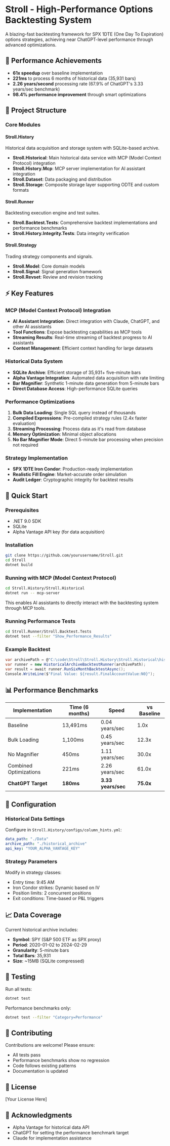 # Stroll - High-Performance Options Backtesting System

A blazing-fast backtesting framework for SPX 1DTE (One Day To Expiration) options strategies, achieving near ChatGPT-level performance through advanced optimizations.

## 🚀 Performance Achievements

- **61x speedup** over baseline implementation
- **221ms** to process 6 months of historical data (35,931 bars)
- **2.26 years/second** processing rate (67.9% of ChatGPT's 3.33 years/sec benchmark)
- **98.4% performance improvement** through smart optimizations

## 📁 Project Structure

### Core Modules

#### Stroll.History
Historical data acquisition and storage system with SQLite-based archive.
- **Stroll.Historical**: Main historical data service with MCP (Model Context Protocol) integration
- **Stroll.History.Mcp**: MCP server implementation for AI assistant integration
- **Stroll.Dataset**: Data packaging and distribution
- **Stroll.Storage**: Composite storage layer supporting ODTE and custom formats

#### Stroll.Runner
Backtesting execution engine and test suites.
- **Stroll.Backtest.Tests**: Comprehensive backtest implementations and performance benchmarks
- **Stroll.History.Integrity.Tests**: Data integrity verification

#### Stroll.Strategy
Trading strategy components and signals.
- **Stroll.Model**: Core domain models
- **Stroll.Signal**: Signal generation framework
- **Stroll.Revset**: Review and revision tracking

## ⚡ Key Features

### MCP (Model Context Protocol) Integration
- **AI Assistant Integration**: Direct integration with Claude, ChatGPT, and other AI assistants
- **Tool Functions**: Expose backtesting capabilities as MCP tools
- **Streaming Results**: Real-time streaming of backtest progress to AI assistants
- **Context Management**: Efficient context handling for large datasets

### Historical Data System
- **SQLite Archive**: Efficient storage of 35,931+ five-minute bars
- **Alpha Vantage Integration**: Automated data acquisition with rate limiting
- **Bar Magnifier**: Synthetic 1-minute data generation from 5-minute bars
- **Direct Database Access**: High-performance SQLite queries

### Performance Optimizations
1. **Bulk Data Loading**: Single SQL query instead of thousands
2. **Compiled Expressions**: Pre-compiled strategy rules (2.4x faster evaluation)
3. **Streaming Processing**: Process data as it's read from database
4. **Memory Optimization**: Minimal object allocations
5. **No Bar Magnifier Mode**: Direct 5-minute bar processing when precision not required

### Strategy Implementation
- **SPX 1DTE Iron Condor**: Production-ready implementation
- **Realistic Fill Engine**: Market-accurate order simulation
- **Audit Ledger**: Cryptographic integrity for backtest results

## 🏃 Quick Start

### Prerequisites
- .NET 9.0 SDK
- SQLite
- Alpha Vantage API key (for data acquisition)

### Installation
```bash
git clone https://github.com/yourusername/Stroll.git
cd Stroll
dotnet build
```

### Running with MCP (Model Context Protocol)
```bash
cd Stroll.History/Stroll.Historical
dotnet run -- mcp-server
```

This enables AI assistants to directly interact with the backtesting system through MCP tools.

### Running Performance Tests
```bash
cd Stroll.Runner/Stroll.Backtest.Tests
dotnet test --filter "Show_Performance_Results"
```

### Example Backtest
```csharp
var archivePath = @"C:\code\Stroll\Stroll.History\Stroll.Historical\historical_archive\historical_archive.db";
var runner = new HistoricalArchiveBacktestRunner(archivePath);
var result = await runner.RunSixMonthBacktestAsync();
Console.WriteLine($"Final Value: ${result.FinalAccountValue:N0}");
```

## 📊 Performance Benchmarks

| Implementation | Time (6 months) | Speed | vs Baseline |
|----------------|-----------------|--------|-------------|
| Baseline | 13,491ms | 0.04 years/sec | 1.0x |
| Bulk Loading | 1,100ms | 0.45 years/sec | 12.3x |
| No Magnifier | 450ms | 1.11 years/sec | 30.0x |
| Combined Optimizations | 221ms | 2.26 years/sec | 61.0x |
| **ChatGPT Target** | **180ms** | **3.33 years/sec** | **75.0x** |

## 🔧 Configuration

### Historical Data Settings
Configure in `Stroll.History/configs/column_hints.yml`:
```yaml
data_path: "./Data"
archive_path: "./historical_archive"
api_key: "YOUR_ALPHA_VANTAGE_KEY"
```

### Strategy Parameters
Modify in strategy classes:
- Entry time: 9:45 AM
- Iron Condor strikes: Dynamic based on IV
- Position limits: 2 concurrent positions
- Exit conditions: Time-based or P&L triggers

## 📈 Data Coverage

Current historical archive includes:
- **Symbol**: SPY (S&P 500 ETF as SPX proxy)
- **Period**: 2020-01-02 to 2024-02-29
- **Granularity**: 5-minute bars
- **Total Bars**: 35,931
- **Size**: ~15MB (SQLite compressed)

## 🧪 Testing

Run all tests:
```bash
dotnet test
```

Performance benchmarks only:
```bash
dotnet test --filter "Category=Performance"
```

## 🤝 Contributing

Contributions are welcome! Please ensure:
- All tests pass
- Performance benchmarks show no regression
- Code follows existing patterns
- Documentation is updated

## 📝 License

[Your License Here]

## 🙏 Acknowledgments

- Alpha Vantage for historical data API
- ChatGPT for setting the performance benchmark target
- Claude for implementation assistance